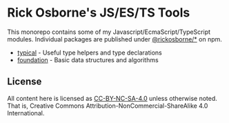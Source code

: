 # Rick Osborne's JS/ES/TS Tools

This monorepo contains some of my Javascript/EcmaScript/TypeScript modules.
Individual packages are published under [@rickosborne/*] on npm.

[@rickosborne/*]: https://www.npmjs.com/~rickosborne

* [typical](./typical) - Useful type helpers and type declarations
* [foundation](./foundation) - Basic data structures and algorithms

## License

All content here is licensed as [CC-BY-NC-SA-4.0] unless otherwise noted.
That is, Creative Commons Attribution-NonCommercial-ShareAlike 4.0 International.

[CC-BY-NC-SA-4.0]: https://creativecommons.org/licenses/by-nc-sa/4.0/
